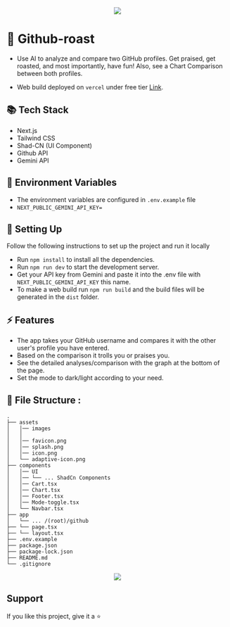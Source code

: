 <div align="center">
  <img src="https://github.com/user-attachments/assets/10c3c1ba-aeed-4d82-af2e-d55ec02097a9"/>
</div>

# 🔰 Github-roast

- Use AI to analyze and compare two GitHub profiles. Get praised, get roasted, and most importantly, have fun! Also, see a Chart Comparison between both profiles.

- Web build deployed on `vercel` under free tier [Link](https://github-war.netlify.app/).

## 📚 Tech Stack

- Next.js
- Tailwind CSS
- Shad-CN (UI Component)
- Github API
- Gemini API


## 🔩 Environment Variables

- The environment variables are configured in `.env.example` file
- `NEXT_PUBLIC_GEMINI_API_KEY=`


## 🔨 Setting Up

Follow the following instructions to set up the project and run it locally

- Run `npm install` to install all the dependencies.
- Run `npm run dev` to start the development server.
- Get your API key from Gemini and paste it into the .env file with `NEXT_PUBLIC_GEMINI_API_KEY` this name.
- To make a web build run `npm run build` and the build files will be generated in the `dist` folder.

## ⚡ Features

- The app takes your GitHub username and compares it with the other user's profile you have entered.
- Based on the comparison it trolls you or praises you.
- See the detailed analyses/comparison with the graph at the bottom of the page.
- Set the mode to dark/light according to your need.

## 📁 File Structure :

```
.
├── assets
│   │── images
│   │   
│   │── favicon.png
│   │── splash.png
│   │── icon.png
│   └── adaptive-icon.png
├── components
│   │── UI
│   │── └── ... ShadCn Components
│   │── Cart.tsx
│   │── Chart.tsx
│   │── Footer.tsx
│   │── Mode-toggle.tsx
│   └── Navbar.tsx
├── app
│   └── ... /(root)/github
├── └── page.tsx
├── └── layout.tsx
├── .env.example
├── package.json
├── package-lock.json
├── README.md
└── .gitignore
```

<div align="center">
  <img src="https://github.com/user-attachments/assets/bd1c8c14-8491-446c-835f-9bd053fd2ea8"/>
</div>

## Support

If you like this project, give it a ⭐




